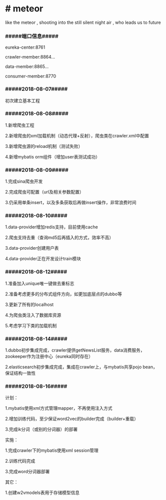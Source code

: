 






<!DOCTYPE html>
<html lang="en">
<head>
<meta charset="utf-8">
<h1># meteor</h1>
<p>like the meteor , shooting into the still silent night air , who leads us to future </p>

</head>
<body>

<h3>#####端口信息#####</h3>
<p>eureka-center:8761</p>
<p>crawler-member:8864...</p>
<p>data-member:8865...</p>
<p>consumer-member:8770</p>


<h3>#####2018-08-07#####</h3>
<p>初次建立基本工程</p>
<h3>#####2018-08-08#####</h3>
<p>1.新增爬虫工程</p>
<p>2.新增爬虫的xml加载机制（动态代理+反射），爬虫类在crawler.xml中配置</p>
<p>3.新增爬虫源的reload机制（测试失败）</p>
<p>4.新增mybatis orm组件（增加user表测试成功）</p>
<h3>#####2018-08-09#####</h3>
<p>1.完成sina爬虫开发</p>
<p>2.完成爬虫可配置（url及相关参数配置）</p>
<p>3.仍采用单条insert，以及多条获取后再做insert操作，非常浪费时间</p>
<h3>#####2018-08-10#####</h3>
<p>1.data-provider增加redis支持，目前使用cache</p>
<p>2.爬虫支持去重（查询md5后再插入的方式，效率不高）</p>
<p>3.data-provider创建用户表</p>
<p>4.data-provider正在开发设计train模块</p>
<h3>#####2018-08-12#####</h3>
<p>1.准备加入unique唯一键做去重标志</p>
<p>2.准备考虑更多的分布式组件方向，如更加底层点的dubbo等</p>
<p>3.更新了所有的localhost</p>
<p>4.为爬虫类注入了数据库资源</p>
<p>5.考虑学习下类的加载机制</p>
<h3>#####2018-08-14#####</h3>
<p>1.dubbo初步集成完成，crawler提供getNewsList服务，data消费服务，zookeeper作为注册中心（eureka同时存在）</p>
<p>2.elasticsearch初步集成完成，集成在crawler上，与mybatis共享pojo bean，保证结构一致性</p>
<h3>#####2018-08-16#####</h3>
<p>计划：</p>
<p>1.mybatis使用xml方式管理mapper，不再使用注入方式</p>
<p>2.增加训练代码，至少保证word2vec的builder完成（builder+重载）</p>
<p>3.完成ik分词（或别的分词器）的部署</p>
<p>实施：</p>
<p>1.完成crawler下的mybatis使用xml session管理</p>
<p>2.训练代码完成</p>
<p>3.完成word分词器部署</p>
<p>其它：</p>
<p>1.创建w2vmodels表用于存储模型信息</p>
</body>
</html>